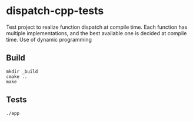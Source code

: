 # dispatch-cpp-tests

Test project to realize function dispatch at compile time.
Each function has multiple implementations, and the best available one is decided at compile time.
Use of dynamic programming

## Build

```shell
mkdir _build
cmake ..
make
```

## Tests

```shell
./app
```